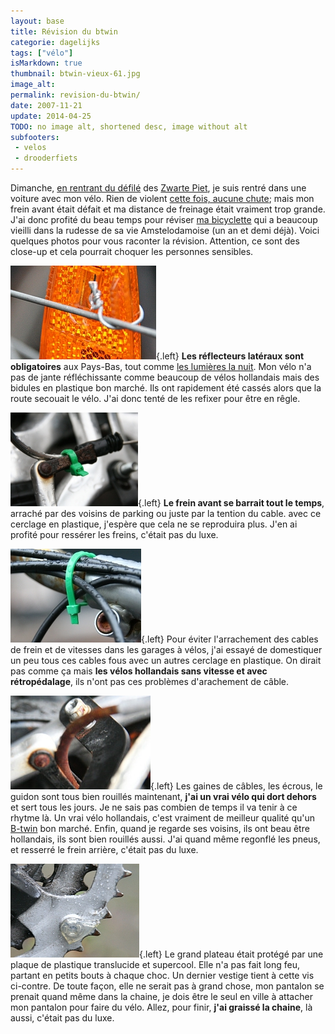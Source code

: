 ```yaml
---
layout: base
title: Révision du btwin
categorie: dagelijks
tags: ["vélo"]
isMarkdown: true
thumbnail: btwin-vieux-61.jpg
image_alt: 
permalink: revision-du-btwin/
date: 2007-11-21
update: 2014-04-25
TODO: no image alt, shortened desc, image without alt
subfooters:
 - velos
 - drooderfiets
---
```


Dimanche, [en rentrant du défilé](/saint-nicolas-est-revenu-sinterklaas-is-terug) des [Zwarte Piet](/qui-est-tu-zwarte-piet), je suis rentré dans une voiture avec mon vélo. Rien de violent [cette fois, aucune chute](/premier-gadin); mais mon frein avant était défait et ma distance de freinage était vraiment trop grande. J'ai donc profité du beau temps pour réviser [ma bicyclette](/un-b-twin-a-amsterdam) qui a beaucoup vieilli dans la rudesse de sa vie Amstelodamoise (un an et demi déjà). Voici quelques photos pour vous raconter la révision. Attention, ce sont des close-up et cela pourrait choquer les personnes sensibles.

<!--excerpt-->

![fil de fer](btwin-vieux-61.jpg){.left}
**Les réflecteurs latéraux sont obligatoires** aux Pays-Bas, tout comme [les lumières la nuit](/lumieres-hiver). Mon vélo n'a pas de jante réfléchissante comme beaucoup de vélos hollandais mais des bidules en plastique bon marché. Ils ont rapidement été cassés alors que la route secouait le vélo. J'ai donc tenté de les refixer pour être en rêgle.
<!-- HTML -->
<div style="clear:both;"></div>

![embout de cable rouille'](btwin-vieux-62.jpg){.left}
**Le frein avant se barrait tout le temps**, arraché par des voisins de parking ou juste par la tention du cable. avec ce cerclage en plastique, j'espère que cela ne se reproduira plus. J'en ai profité pour ressérer les freins, c'était pas du luxe.
<!-- HTML -->
<div style="clear:both;"></div>

![freins sous la pluie](btwin-vieux-64.jpg){.left}
Pour éviter l'arrachement des cables de frein et de vitesses dans les garages à vélos, j'ai essayé de domestiquer un peu tous ces cables fous avec un autres cerclage en plastique. On dirait pas comme ça mais **les vélos hollandais sans vitesse et avec rétropédalage**, ils n'ont pas ces problèmes d'arachement de câble.

<!-- HTML -->
<div style="clear:both;"></div>

![embout de cable et porte bagage rouillé](btwin-vieux-66.jpg){.left}
Les gaines de câbles, les écrous, le guidon sont tous bien rouillés maintenant, **j'ai un vrai vélo qui dort dehors** et sert tous les jours. Je ne sais pas combien de temps il va tenir à ce rhytme là. Un vrai vélo hollandais, c'est vraiment de meilleur qualité qu'un [B-twin](/un-b-twin-a-amsterdam) bon marché. Enfin, quand je regarde ses voisins, ils ont beau être hollandais, ils sont bien rouillés aussi. J'ai quand même regonflé les pneus, et resserré le frein arrière, c'était pas du luxe.

<!-- HTML -->
<div style="clear:both;"></div>

![plateau cassé](btwin-vieux-68.jpg){.left}
Le grand plateau était protégé par une plaque de plastique translucide et supercool. Elle n'a pas fait long feu, partant en petits bouts à chaque choc. Un dernier vestige tient à cette vis ci-contre. De toute façon, elle ne serait pas à grand chose, mon pantalon se prenait quand même dans la chaine, je dois être le seul en ville à attacher mon pantalon pour faire du vélo. Allez, pour finir, **j'ai graissé la chaine**, là aussi, c'était pas du luxe.

